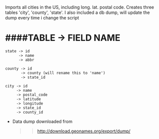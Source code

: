 Imports all cities in the US, including long. lat. postal code. 
Creates three tables 'city', 'county', 'state'. I also included a db dump,
will update the dump every time i change the script

####TABLE -> FIELD NAME
=============================================
	state -> id
		  -> name
		  -> abbr

	county -> id
		   -> county (will rename this to 'name')
		   -> state_id 

	city -> id
		 -> name
		 -> postal_code
		 -> latitude
		 -> longitude
		 -> state_id
		 -> county_id

* Data dump downloaded from
	>>http://download.geonames.org/export/dump/
